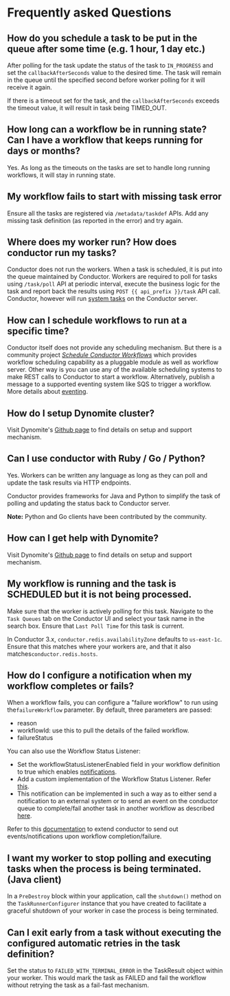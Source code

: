 # Frequently asked Questions

## How do you schedule a task to be put in the queue after some time (e.g. 1 hour, 1 day etc.)

After polling for the task update the status of the task to `IN_PROGRESS` and set the `callbackAfterSeconds` value to the desired time.  The task will remain in the queue until the specified second before worker polling for it will receive it again.

If there is a timeout set for the task, and the `callbackAfterSeconds` exceeds the timeout value, it will result in task being TIMED_OUT.
	

## How long can a workflow be in running state?  Can I have a workflow that keeps running for days or months?

Yes.  As long as the timeouts on the tasks are set to handle long running workflows, it will stay in running state.


## My workflow fails to start with missing task error

Ensure all the tasks are registered via `/metadata/taskdef` APIs.  Add any missing task definition (as reported in the error) and try again.


## Where does my worker run?  How does conductor run my tasks?

Conductor does not run the workers.  When a task is scheduled, it is put into the queue maintained by Conductor.  Workers are required to poll for tasks using `/task/poll` API at periodic interval, execute the business logic for the task and report back the results using `POST {{ api_prefix }}/task` API call. 
Conductor, however will run [system tasks](../reference/systemtasks/index.md) on the Conductor server.


## How can I schedule workflows to run at a specific time?

Conductor itself does not provide any scheduling mechanism.  But there is a community project [_Schedule Conductor Workflows_](https://github.com/jas34/scheduledwf) which provides workflow scheduling capability as a pluggable module as well as workflow server.
Other way is you can use any of the available scheduling systems to make REST calls to Conductor to start a workflow.  Alternatively, publish a message to a supported eventing system like SQS to trigger a workflow.  
More details about [eventing](../documentation/configuration/eventhandlers.md).


## How do I setup Dynomite cluster?

Visit Dynomite's [Github page](https://github.com/Netflix/dynomite) to find details on setup and support mechanism.


## Can I use conductor with Ruby / Go / Python?

Yes.  Workers can be written any language as long as they can poll and update the task results via HTTP endpoints.

Conductor provides frameworks for Java and Python to simplify the task of polling and updating the status back to Conductor server.

**Note:** Python and Go clients have been contributed by the community.


## How can I get help with Dynomite?

Visit Dynomite's [Github page](https://github.com/Netflix/dynomite) to find details on setup and support mechanism.


## My workflow is running and the task is SCHEDULED but it is not being processed.

Make sure that the worker is actively polling for this task. Navigate to the `Task Queues` tab on the Conductor UI and select your task name in the search box. Ensure that `Last Poll Time` for this task is current.

In Conductor 3.x, ```conductor.redis.availabilityZone``` defaults to ```us-east-1c```.  Ensure that this matches where your workers are, and that it also matches```conductor.redis.hosts```.

## How do I configure a notification when my workflow completes or fails?

When a workflow fails, you can configure a "failure workflow" to run using the```failureWorkflow``` parameter. By default, three parameters are passed:

* reason
* workflowId: use this to pull the details of the failed workflow.
* failureStatus

You can also use the Workflow Status Listener: 

* Set the workflowStatusListenerEnabled field in your workflow definition to true which enables [notifications](../documentation/configuration/workflowdef/index.md#workflow-notifications).
* Add a custom implementation of the Workflow Status Listener. Refer [this](../documentation/advanced/extend.md#workflow-status-listener).
* This notification can be implemented in such a way as to either send a notification to an external system or to send an event on the conductor queue to complete/fail another task in another workflow as described [here](../documentation/configuration/eventhandlers.md).

Refer to this [documentation](../documentation/configuration/workflowdef/index.md#workflow-notifications) to extend conductor to send out events/notifications upon workflow completion/failure. 




## I want my worker to stop polling and executing tasks when the process is being terminated. (Java client)

In a `PreDestroy` block within your application, call the `shutdown()` method on the `TaskRunnerConfigurer` instance that you have created to facilitate a graceful shutdown of your worker in case the process is being terminated.


## Can I exit early from a task without executing the configured automatic retries in the task definition?

Set the status to `FAILED_WITH_TERMINAL_ERROR` in the TaskResult object within your worker. This would mark the task as FAILED and fail the workflow without retrying the task as a fail-fast mechanism.
